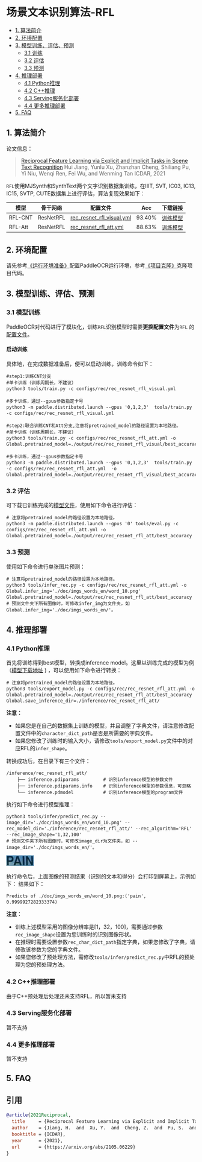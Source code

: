 # 场景文本识别算法-RFL

- [1. 算法简介](#1)
- [2. 环境配置](#2)
- [3. 模型训练、评估、预测](#3)
    - [3.1 训练](#3-1)
    - [3.2 评估](#3-2)
    - [3.3 预测](#3-3)
- [4. 推理部署](#4)
    - [4.1 Python推理](#4-1)
    - [4.2 C++推理](#4-2)
    - [4.3 Serving服务化部署](#4-3)
    - [4.4 更多推理部署](#4-4)
- [5. FAQ](#5)

<a name="1"></a>

## 1. 算法简介

论文信息：
> [Reciprocal Feature Learning via Explicit and Implicit Tasks in Scene Text Recognition](https://arxiv.org/abs/2105.06229.pdf)
> Hui Jiang, Yunlu Xu, Zhanzhan Cheng, Shiliang Pu, Yi Niu, Wenqi Ren, Fei Wu, and Wenming Tan
> ICDAR, 2021


<a name="model"></a>
`RFL`使用MJSynth和SynthText两个文字识别数据集训练，在IIIT, SVT, IC03, IC13, IC15, SVTP, CUTE数据集上进行评估，算法复现效果如下：

| 模型      | 骨干网络      | 配置文件                                                                     | Acc    | 下载链接                                                                                 |
|---------|-----------|--------------------------------------------------------------------------|--------|--------------------------------------------------------------------------------------|
| RFL-CNT | ResNetRFL | [rec_resnet_rfl_visual.yml](../../configs/rec/rec_resnet_rfl_visual.yml) | 93.40% | [训练模型](https://paddleocr.bj.bcebos.com/contribution/rec_resnet_rfl_visual_train.tar) |
| RFL-Att | ResNetRFL | [rec_resnet_rfl_att.yml](../../configs/rec/rec_resnet_rfl_att.yml)       | 88.63% | [训练模型](https://paddleocr.bj.bcebos.com/contribution/rec_resnet_rfl_att_train.tar)    |

<a name="2"></a>

## 2. 环境配置

请先参考[《运行环境准备》](./environment.md)配置PaddleOCR运行环境，参考[《项目克隆》](./clone.md)克隆项目代码。

<a name="3"></a>

## 3. 模型训练、评估、预测

<a name="3-1"></a>

### 3.1 模型训练

PaddleOCR对代码进行了模块化，训练`RFL`识别模型时需要**更换配置文件**为`RFL`
的[配置文件](../../configs/rec/rec_resnet_rfl_att.yml)。

#### 启动训练

具体地，在完成数据准备后，便可以启动训练，训练命令如下：

```shell
#step1:训练CNT分支
#单卡训练（训练周期长，不建议）
python3 tools/train.py -c configs/rec/rec_resnet_rfl_visual.yml

#多卡训练，通过--gpus参数指定卡号
python3 -m paddle.distributed.launch --gpus '0,1,2,3'  tools/train.py -c configs/rec/rec_resnet_rfl_visual.yml

#step2:联合训练CNT和Att分支,注意将pretrained_model的路径设置为本地路径。
#单卡训练（训练周期长，不建议）
python3 tools/train.py -c configs/rec/rec_resnet_rfl_att.yml -o Global.pretrained_model=./output/rec/rec_resnet_rfl_visual/best_accuracy

#多卡训练，通过--gpus参数指定卡号
python3 -m paddle.distributed.launch --gpus '0,1,2,3'  tools/train.py -c configs/rec/rec_resnet_rfl_att.yml  -o Global.pretrained_model=./output/rec/rec_resnet_rfl_visual/best_accuracy
```

<a name="3-2"></a>

### 3.2 评估

可下载已训练完成的[模型文件](https://paddleocr.bj.bcebos.com/contribution/rec_resnet_rfl.tar)，使用如下命令进行评估：

```shell
# 注意将pretrained_model的路径设置为本地路径。
python3 -m paddle.distributed.launch --gpus '0' tools/eval.py -c configs/rec/rec_resnet_rfl_att.yml -o Global.pretrained_model=./output/rec/rec_resnet_rfl_att/best_accuracy
```

<a name="3-3"></a>

### 3.3 预测

使用如下命令进行单张图片预测：

```shell
# 注意将pretrained_model的路径设置为本地路径。
python3 tools/infer_rec.py -c configs/rec/rec_resnet_rfl_att.yml -o Global.infer_img='./doc/imgs_words_en/word_10.png' Global.pretrained_model=./output/rec/rec_resnet_rfl_att/best_accuracy
# 预测文件夹下所有图像时，可修改infer_img为文件夹，如 Global.infer_img='./doc/imgs_words_en/'。
```

<a name="4"></a>

## 4. 推理部署

<a name="4-1"></a>

### 4.1 Python推理

首先将训练得到best模型，转换成inference
model。这里以训练完成的模型为例（[模型下载地址](https://paddleocr.bj.bcebos.com/contribution/rec_resnet_rfl.tar) )
，可以使用如下命令进行转换：

```shell
# 注意将pretrained_model的路径设置为本地路径。
python3 tools/export_model.py -c configs/rec/rec_resnet_rfl_att.yml -o Global.pretrained_model=./output/rec/rec_resnet_rfl_att/best_accuracy Global.save_inference_dir=./inference/rec_resnet_rfl_att/
```

**注意：**

- 如果您是在自己的数据集上训练的模型，并且调整了字典文件，请注意修改配置文件中的`character_dict_path`是否是所需要的字典文件。
- 如果您修改了训练时的输入大小，请修改`tools/export_model.py`文件中的对应RFL的`infer_shape`。

转换成功后，在目录下有三个文件：

```
/inference/rec_resnet_rfl_att/
    ├── inference.pdiparams         # 识别inference模型的参数文件
    ├── inference.pdiparams.info    # 识别inference模型的参数信息，可忽略
    └── inference.pdmodel           # 识别inference模型的program文件
```

执行如下命令进行模型推理：

```shell
python3 tools/infer/predict_rec.py --image_dir='./doc/imgs_words_en/word_10.png' --rec_model_dir='./inference/rec_resnet_rfl_att/' --rec_algorithm='RFL' --rec_image_shape='1,32,100'
# 预测文件夹下所有图像时，可修改image_dir为文件夹，如 --image_dir='./doc/imgs_words_en/'。
```

![](../imgs_words_en/word_10.png)

执行命令后，上面图像的预测结果（识别的文本和得分）会打印到屏幕上，示例如下：
结果如下：

```shell
Predicts of ./doc/imgs_words_en/word_10.png:('pain', 0.9999927282333374)
```

**注意**：

- 训练上述模型采用的图像分辨率是[1，32，100]，需要通过参数`rec_image_shape`设置为您训练时的识别图像形状。
- 在推理时需要设置参数`rec_char_dict_path`指定字典，如果您修改了字典，请修改该参数为您的字典文件。
- 如果您修改了预处理方法，需修改`tools/infer/predict_rec.py`中RFL的预处理为您的预处理方法。

<a name="4-2"></a>

### 4.2 C++推理部署

由于C++预处理后处理还未支持RFL，所以暂未支持

<a name="4-3"></a>

### 4.3 Serving服务化部署

暂不支持

<a name="4-4"></a>

### 4.4 更多推理部署

暂不支持

<a name="5"></a>

## 5. FAQ

## 引用

```bibtex
@article{2021Reciprocal,
  title     = {Reciprocal Feature Learning via Explicit and Implicit Tasks in Scene Text Recognition},
  author    = {Jiang, H.  and  Xu, Y.  and  Cheng, Z.  and  Pu, S.  and  Niu, Y.  and  Ren, W.  and  Wu, F.  and  Tan, W. },
  booktitle = {ICDAR},
  year      = {2021},
  url       = {https://arxiv.org/abs/2105.06229}
}
```
